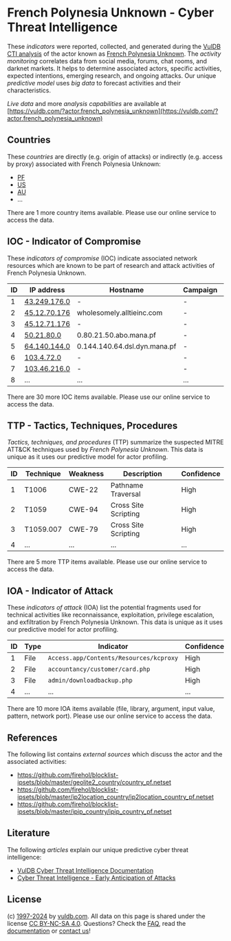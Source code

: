 # French Polynesia Unknown - Cyber Threat Intelligence

These _indicators_ were reported, collected, and generated during the [VulDB CTI analysis](https://vuldb.com/?kb.cti) of the actor known as [French Polynesia Unknown](https://vuldb.com/?actor.french_polynesia_unknown). The _activity monitoring_ correlates data from social media, forums, chat rooms, and darknet markets. It helps to determine associated actors, specific activities, expected intentions, emerging research, and ongoing attacks. Our unique _predictive model_ uses _big data_ to forecast activities and their characteristics.

_Live data_ and more _analysis capabilities_ are available at [https://vuldb.com/?actor.french_polynesia_unknown](https://vuldb.com/?actor.french_polynesia_unknown)

## Countries

These _countries_ are directly (e.g. origin of attacks) or indirectly (e.g. access by proxy) associated with French Polynesia Unknown:

* [PF](https://vuldb.com/?country.pf)
* [US](https://vuldb.com/?country.us)
* [AU](https://vuldb.com/?country.au)
* ...

There are 1 more country items available. Please use our online service to access the data.

## IOC - Indicator of Compromise

These _indicators of compromise_ (IOC) indicate associated network resources which are known to be part of research and attack activities of French Polynesia Unknown.

ID | IP address | Hostname | Campaign | Confidence
-- | ---------- | -------- | -------- | ----------
1 | [43.249.176.0](https://vuldb.com/?ip.43.249.176.0) | - | - | High
2 | [45.12.70.176](https://vuldb.com/?ip.45.12.70.176) | wholesomely.alltieinc.com | - | High
3 | [45.12.71.176](https://vuldb.com/?ip.45.12.71.176) | - | - | High
4 | [50.21.80.0](https://vuldb.com/?ip.50.21.80.0) | 0.80.21.50.abo.mana.pf | - | High
5 | [64.140.144.0](https://vuldb.com/?ip.64.140.144.0) | 0.144.140.64.dsl.dyn.mana.pf | - | High
6 | [103.4.72.0](https://vuldb.com/?ip.103.4.72.0) | - | - | High
7 | [103.46.216.0](https://vuldb.com/?ip.103.46.216.0) | - | - | High
8 | ... | ... | ... | ...

There are 30 more IOC items available. Please use our online service to access the data.

## TTP - Tactics, Techniques, Procedures

_Tactics, techniques, and procedures_ (TTP) summarize the suspected MITRE ATT&CK techniques used by _French Polynesia Unknown_. This data is unique as it uses our predictive model for actor profiling.

ID | Technique | Weakness | Description | Confidence
-- | --------- | -------- | ----------- | ----------
1 | T1006 | CWE-22 | Pathname Traversal | High
2 | T1059 | CWE-94 | Cross Site Scripting | High
3 | T1059.007 | CWE-79 | Cross Site Scripting | High
4 | ... | ... | ... | ...

There are 5 more TTP items available. Please use our online service to access the data.

## IOA - Indicator of Attack

These _indicators of attack_ (IOA) list the potential fragments used for technical activities like reconnaissance, exploitation, privilege escalation, and exfiltration by French Polynesia Unknown. This data is unique as it uses our predictive model for actor profiling.

ID | Type | Indicator | Confidence
-- | ---- | --------- | ----------
1 | File | `Access.app/Contents/Resources/kcproxy` | High
2 | File | `accountancy/customer/card.php` | High
3 | File | `admin/downloadbackup.php` | High
4 | ... | ... | ...

There are 10 more IOA items available (file, library, argument, input value, pattern, network port). Please use our online service to access the data.

## References

The following list contains _external sources_ which discuss the actor and the associated activities:

* https://github.com/firehol/blocklist-ipsets/blob/master/geolite2_country/country_pf.netset
* https://github.com/firehol/blocklist-ipsets/blob/master/ip2location_country/ip2location_country_pf.netset
* https://github.com/firehol/blocklist-ipsets/blob/master/ipip_country/ipip_country_pf.netset

## Literature

The following _articles_ explain our unique predictive cyber threat intelligence:

* [VulDB Cyber Threat Intelligence Documentation](https://vuldb.com/?kb.cti)
* [Cyber Threat Intelligence - Early Anticipation of Attacks](https://www.scip.ch/en/?labs.20201022)

## License

(c) [1997-2024](https://vuldb.com/?kb.changelog) by [vuldb.com](https://vuldb.com/?kb.about). All data on this page is shared under the license [CC BY-NC-SA 4.0](https://creativecommons.org/licenses/by-nc-sa/4.0/). Questions? Check the [FAQ](https://vuldb.com/?kb.faq), read the [documentation](https://vuldb.com/?kb) or [contact us](https://vuldb.com/?contact)!
